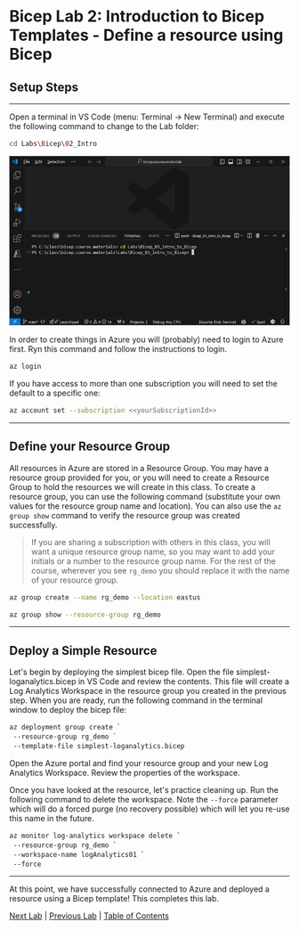 # Bicep Lab 2: Introduction to Bicep Templates - Define a resource using Bicep

## Setup Steps

---

Open a terminal in VS Code (menu: Terminal -> New Terminal) and execute the following command to change to the Lab folder:

``` bash
cd Labs\Bicep\02_Intro
```

  ![Terminal](img/Terminal_01.png)

In order to create things in Azure you will (probably) need to login to Azure first.  Ryn this command and follow the instructions to login.

``` bash
az login
```

If you have access to more than one subscription you will need to set the default to a specific one:

``` bash
az account set --subscription <<yourSubscriptionId>>
```

---

## Define your Resource Group

All resources in Azure are stored in a Resource Group.  You may have a resource group provided for you, or you will need to create a Resource Group to hold the resources we will create in this class.  To create a resource group, you can use the following command (substitute your own values for the resource group name and location). You can also use the `az group show` command to verify the resource group was created successfully.

> If you are sharing a subscription with others in this class, you will want a unique resource group name, so you may want to add your initials or a number to the resource group name. For the rest of the course, wherever you see `rg_demo` you should replace it with the name of your resource group.

``` bash
az group create --name rg_demo --location eastus
```

``` bash
az group show --resource-group rg_demo
```

---

## Deploy a Simple Resource

Let's begin by deploying the simplest bicep file.  Open the file simplest-loganalytics.bicep in VS Code and review the contents.  This file will create a Log Analytics Workspace in the resource group you created in the previous step. When you are ready, run the following command in the terminal window to deploy the bicep file:

``` bash
az deployment group create `
 --resource-group rg_demo `
 --template-file simplest-loganalytics.bicep
```

Open the Azure portal and find your resource group and your new Log Analytics Workspace.  Review the properties of the workspace.

Once you have looked at the resource, let's practice cleaning up.  Run the following command to delete the workspace. Note the `--force` parameter which will do a forced purge (no recovery possible) which will let you re-use this name in the future.

``` bash
az monitor log-analytics workspace delete `
 --resource-group rg_demo `
 --workspace-name logAnalytics01 `
 --force
```

<!-- ------------------------------------------------------------------------------------------ -->
---

At this point, we have successfully connected to Azure and deployed a resource using a Bicep template! This completes this lab.

[Next Lab](../03_Parameters/readme.md) | [Previous Lab](../02_Intro/readme.md) | [Table of Contents](./readme.md)
